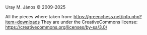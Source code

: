 Uray M. János © 2009-2025

All the pieces where taken from: https://greenchess.net/info.php?item=downloads
They are under the CreativeCommons license: https://creativecommons.org/licenses/by-sa/3.0/